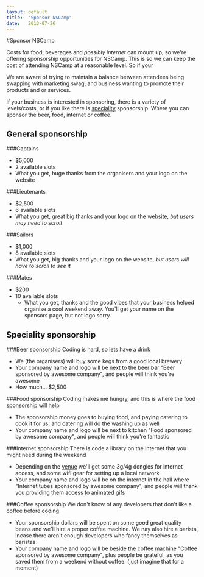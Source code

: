 ```yaml
---
layout: default
title:  "Sponsor NSCamp"
date:   2013-07-26
---
```


#Sponsor NSCamp

Costs for food, beverages and *possibly internet* can mount up, 
so we're offering sponsorship opportunities for NSCamp. This is so we can keep the cost
of attending NSCamp at a reasonable level. So if your 

We are aware of trying to maintain a balance between attendees being swapping with marketing swag, and business wanting to promote their products and or services.

If your business is interested in sponsoring, there is a variety of levels/costs, or if you like there is [speciality](#speciality) sponsorship. Where you can sponsor the beer, food, internet or coffee. 


<h2 id="general">General sponsorship</h2>

###Captains
  * $5,000
  * 2 available slots
  * What you get, huge thanks from the organisers and your logo on the website

###Lieutenants
  * $2,500
  * 6 available slots
  * What you get, great big thanks and your logo on the website, *but users may need to scroll*

###Sailors
  * $1,000
  * 8	available slots
  *	What you get, big thanks and your logo on the website, *but users will have to scroll to see it*

###Mates
  * $200
  * 10 available slots
	* What you get, thanks and the good vibes that your business helped organise a cool weekend away. 
  You'll get your name on the sponsors page, but not logo sorry.


<h2 id="speciality">Speciality sponsorship</h2>


###Beer sponsorship
Coding is hard, so lets have a drink

* We (the organisers) will buy some kegs from a good local brewery
* Your company name and logo will be next to the beer bar "Beer sponsored by awesome company", and people will think you're awesome
* How much... $2,500

###Food sponsorship
Coding makes me hungry, and this is where the food sponsorship will help

* The sponsorship money goes to buying food, and paying catering to cook it for us, and catering will do the washing up as well
* Your company name and logo will be next to kitchen "Food sponsored by awesome company", and people will think you're fantastic
  

###Internet sponsorship
There is code a library on the internet that you might need during the weekend

* Depending on the [venue](/where.html) we'll get some 3g/4g dongles for internet access, and some wifi gear for setting up a local network
* Your company name and logo will <strike>be on the internet</strike> in the hall where "Internet tubes sponsored by awesome company", and people will thank you providing them access to animated gifs
  
###Coffee sponsorship
We don't know of any developers that don't like a coffee before coding

* Your sponsorship dollars will be spent on some <strike>good</strike> great quality beans and we'll hire a proper coffee machine. We nay also hire a barista, incase there aren't enough developers who fancy themselves as baristas
* Your company name and logo will be beside the coffee machine "Coffee sponsored by awesome company", plus people be grateful, as you saved them from a weekend without coffee. (just imagine that for a moment)
  